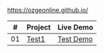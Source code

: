 https://ozgeonline.github.io/

<table>
  <thead>
    <tr>
      <th>#</th>
      <th class="head">Project</th>
      <th>Live Demo</th>
    </tr>
  </thead>
  <tbody>
    <tr>
      <td>01</td>
      <td><a href="#">Test1</a></td>
      <td><a href="[https://github.com/](https://ozgeonline.github.io/test-1/test-1.html)">Test Demo</a></td>
    </tr>
  </tbody>
</table>
